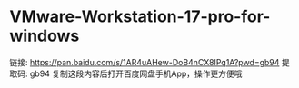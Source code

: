 # VMware-Workstation-17-pro-for-windows
链接: https://pan.baidu.com/s/1AR4uAHew-DoB4nCX8IPq1A?pwd=gb94 提取码: gb94 复制这段内容后打开百度网盘手机App，操作更方便哦
